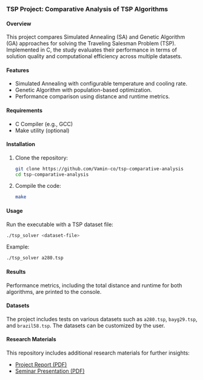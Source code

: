 ### TSP Project: Comparative Analysis of TSP Algorithms

#### Overview
This project compares Simulated Annealing (SA) and Genetic Algorithm (GA) approaches for solving the Traveling Salesman Problem (TSP). Implemented in C, the study evaluates their performance in terms of solution quality and computational efficiency across multiple datasets.

#### Features
- Simulated Annealing with configurable temperature and cooling rate.
- Genetic Algorithm with population-based optimization.
- Performance comparison using distance and runtime metrics.

#### Requirements
- C Compiler (e.g., GCC)
- Make utility (optional)

#### Installation
1. Clone the repository:
   ```bash
   git clone https://github.com/Vamin-co/tsp-comparative-analysis
   cd tsp-comparative-analysis
   ```
2. Compile the code:
   ```bash
   make
   ```

#### Usage
Run the executable with a TSP dataset file:
```bash
./tsp_solver <dataset-file>
```
Example:
```bash
./tsp_solver a280.tsp
```

#### Results
Performance metrics, including the total distance and runtime for both algorithms, are printed to the console. 

#### Datasets
The project includes tests on various datasets such as `a280.tsp`, `bayg29.tsp`, and `brazil58.tsp`. The datasets can be customized by the user.

#### Research Materials
This repository includes additional research materials for further insights:
- [Project Report (PDF)](Project2_CS465_Amin.pdf)
- [Seminar Presentation (PDF)](Seminar2_CS465_Amin.pdf)


